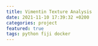 ```yaml
---
title: Vimentin Texture Analysis
date: 2021-11-10 17:39:32 +0200
categories: project
featured: true
tags: python fiji docker
---
```

